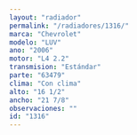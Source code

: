```yaml
---
layout: "radiador"
permalink: "/radiadores/1316/"
marca: "Chevrolet"
modelo: "LUV"
ano: "2006"
motor: "L4 2.2"
transmision: "Estándar"
parte: "63479"
clima: "Con clima"
alto: "16 1/2"
ancho: "21 7/8"
observaciones: ""
id: "1316"
---
```


